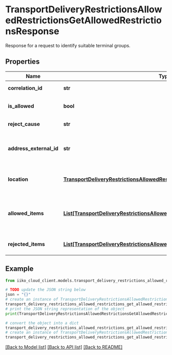 # TransportDeliveryRestrictionsAllowedRestrictionsGetAllowedRestrictionsResponse

Response for a request to identify suitable terminal groups.

## Properties

Name | Type | Description | Notes
------------ | ------------- | ------------- | -------------
**correlation_id** | **str** | Operation ID. | 
**is_allowed** | **bool** | A sign of successful verification. | 
**reject_cause** | **str** | Reject cause. | 
**address_external_id** | **str** | Delivery address ID in external mapping system. | 
**location** | [**TransportDeliveryRestrictionsAllowedRestrictionsOrderLocation**](TransportDeliveryRestrictionsAllowedRestrictionsOrderLocation.md) | Coordinates returned by geocoding service. | 
**allowed_items** | [**List[TransportDeliveryRestrictionsAllowedRestrictionsAllowedItemWithDuration]**](TransportDeliveryRestrictionsAllowedRestrictionsAllowedItemWithDuration.md) | Suitable terminal groups with a delivery duration for them. | 
**rejected_items** | [**List[TransportDeliveryRestrictionsAllowedRestrictionsRejectItem]**](TransportDeliveryRestrictionsAllowedRestrictionsRejectItem.md) | Rejected items with cause. | 

## Example

```python
from iiko_cloud_client.models.transport_delivery_restrictions_allowed_restrictions_get_allowed_restrictions_response import TransportDeliveryRestrictionsAllowedRestrictionsGetAllowedRestrictionsResponse

# TODO update the JSON string below
json = "{}"
# create an instance of TransportDeliveryRestrictionsAllowedRestrictionsGetAllowedRestrictionsResponse from a JSON string
transport_delivery_restrictions_allowed_restrictions_get_allowed_restrictions_response_instance = TransportDeliveryRestrictionsAllowedRestrictionsGetAllowedRestrictionsResponse.from_json(json)
# print the JSON string representation of the object
print(TransportDeliveryRestrictionsAllowedRestrictionsGetAllowedRestrictionsResponse.to_json())

# convert the object into a dict
transport_delivery_restrictions_allowed_restrictions_get_allowed_restrictions_response_dict = transport_delivery_restrictions_allowed_restrictions_get_allowed_restrictions_response_instance.to_dict()
# create an instance of TransportDeliveryRestrictionsAllowedRestrictionsGetAllowedRestrictionsResponse from a dict
transport_delivery_restrictions_allowed_restrictions_get_allowed_restrictions_response_from_dict = TransportDeliveryRestrictionsAllowedRestrictionsGetAllowedRestrictionsResponse.from_dict(transport_delivery_restrictions_allowed_restrictions_get_allowed_restrictions_response_dict)
```
[[Back to Model list]](../README.md#documentation-for-models) [[Back to API list]](../README.md#documentation-for-api-endpoints) [[Back to README]](../README.md)


